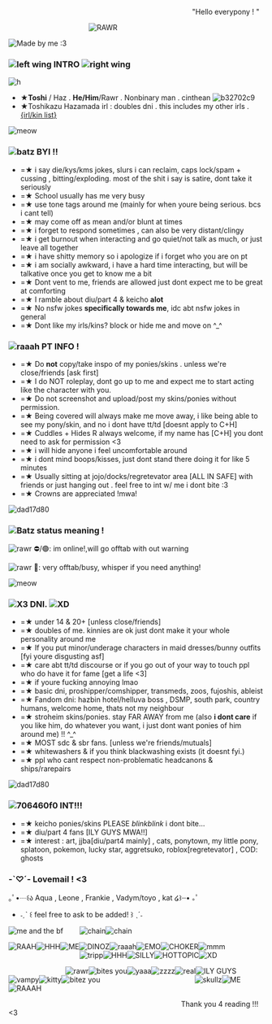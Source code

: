                               "Hello everypony ! "

            ![RAWR](https://64.media.tumblr.com/4cb467adf5421494a6c4929f7a6db8fd/166344cc9954bba2-e0/s540x810/727da5780341da9e1ec4a751d5960f55ac0604d6.gifv)

![Made by me :3](https://media.discordapp.net/attachments/1086954357091745812/1199661463057473577/Untitled394_20240124182423.png?ex=6603f44d&is=65f17f4d&hm=044a50fdd7cc6d08faf0e58eb694f11ad932b496ffe05855350e694000f0d90e&=&format=webp&quality=lossless&width=1025&height=342)
### ![left wing](https://media.discordapp.net/attachments/1086954357091745812/1199669554817802281/Untitled395_20240124185809.png?ex=6603fbd6&is=65f186d6&hm=502ff6d5f3cf324bb8575f1b4ba5912cd31a5fed3dac52c53f9adc2409f78329&=&format=webp&quality=lossless) INTRO ![right wing](https://media.discordapp.net/attachments/1086954357091745812/1199669548375359609/Untitled395_20240124185806.png?ex=6603fbd5&is=65f186d5&hm=7bc3b537e0870e0c8269a1f5aa837b73cc075a6f154df9de74e27fc170a84f59&=&format=webp&quality=lossless)
![h](https://ponytown.ju.mp/assets/images/gallery10/6c60ac99.gif?v=f5d952f9)
  - ★**Toshi** / Haz . **He/Him**/Rawr . Nonbinary man . cinthean ![b32702c9](https://wilardo.crd.co/assets/images/gallery14/ec2291ee.gif?v=ee8a995d)
  - ★Toshikazu Hazamada irl : doubles dni . this includes my other irls . [{irl/kin list}](https://rentry.co/VampToshikazu)

![meow](https://autism.crd.co/assets/images/gallery01/235aabb0.png?v=69d6a439)

### ![batz](https://literature.crd.co/assets/images/gallery05/ea79e511.gif?v=0b76180b) BYI !!
- =★ i say die/kys/kms jokes, slurs i can reclaim, caps lock/spam + cussing , bitting/exploding. most of the shit i say is satire, dont take it seriously
- =★ School usually has me very busy
- =★ use tone tags around me (mainly for when youre being serious. bcs i cant tell) 
- =★ may come off as mean and/or blunt at times
- =★ i forget to respond sometimes , can also be very distant/clingy
- =★ i get burnout when interacting and go quiet/not talk as much, or just leave all together
- =★ i have shitty memory so i apologize if i forget who you are on pt
- =★ i am socially awkward, i have a hard time interacting, but will be talkative once you get to know me a bit
- =★ Dont vent to me, friends are allowed just dont expect me to be great at comforting
- =★ I ramble about diu/part 4 & keicho **alot**
- =★ No nsfw jokes **specifically towards me**, idc abt nsfw jokes in general
- =★ Dont like my irls/kins? block or hide me and move on ^_^

### ![raaah](https://literature.crd.co/assets/images/gallery05/49fc50a2.gif?v=0b76180b) PT INFO !
- =★ Do **not** copy/take inspo of my ponies/skins . unless we're close/friends [ask first]
- =★ I do NOT roleplay, dont go up to me and expect me to start acting like the character with you.
- =★ Do not screenshot and upload/post my skins/ponies without permission.
- =★ Being covered will always make me move away, i like being able to see my pony/skin, and no i dont have tt/td [doesnt apply to C+H]
- =★ Cuddles + Hides R always welcome, if my name has [C+H] you dont need to ask for permission <3
- =★ i will hide anyone i feel uncomfortable around
- =★ i dont mind boops/kisses, just dont stand there doing it for like 5 minutes
- =★ Usually sitting at jojo/docks/regretevator area [ALL IN SAFE] with friends or just hanging out . feel free to int w/ me i dont bite :3
- =★ Crowns are appreciated !mwa!

![dad17d80](https://autism.crd.co/assets/images/gallery01/61387993.png?v=69d6a439)

### ![Batz](https://autism.crd.co/assets/images/gallery07/dcc63613.gif?v=69d6a439) status meaning !
![rawr](https://wilardo.crd.co/assets/images/gallery23/c06d76c0.gif?v=ee8a995d) ⛔/🟢: im online!,will go offtab with out warning 

![rawr](https://wilardo.crd.co/assets/images/gallery23/c06d76c0.gif?v=ee8a995d) 🌙: very offtab/busy, whisper if you need anything!

![meow](https://64.media.tumblr.com/e5019b18b5da1d646526c540b358abca/de3806085997d66d-73/s500x750/edf95a283470b749f6e353ae9c0a2c2cf26fd722.gifv)


### ![X3](https://literature.crd.co/assets/images/gallery05/a227b58e.gif?v=0b76180b) DNI. ![XD](https://wilardo.crd.co/assets/images/gallery18/7726ea4c.png?v=ee8a995d)
- =★ under 14 & 20+ [unless close/friends]
- =★ doubles of me. kinnies are ok just dont make it your whole personality around me
- =★ If you put minor/underage characters in maid dresses/bunny outfits [fyi youre disgusting asf]
- =★ care abt tt/td discourse or if you go out of your way to touch ppl who do have it for fame [get a life <3]
- =★ if youre fucking annoying lmao
- =★ basic dni, proshipper/comshipper, transmeds, zoos, fujoshis, ableist
- =★ Fandom dni: hazbin hotel/helluva boss , DSMP, south park, country humans, welcome home, thats not my neighbour
- =★ stroheim skins/ponies. stay FAR AWAY from me (also **i dont care** if you like him, do whatever you want, i just dont want ponies of him around me) !! ^_^
- =★ MOST sdc & sbr fans. [unless we're friends/mutuals]
- =★ whitewashers & if you think blackwashing exists (it doesnt fyi.)
- =★ ppl who cant respect non-problematic headcanons & ships/rarepairs
  
![dad17d80](https://autism.crd.co/assets/images/gallery01/61387993.png?v=69d6a439)
### ![706460f0](https://literature.crd.co/assets/images/gallery05/46ec6a57.gif?v=0b76180b) INT!!! 
- =★ keicho ponies/skins PLEASE *blinkblink* i dont bite... 
- =★ diu/part 4 fans [ILY GUYS MWA!!]
- =★ interest : art, jjba[diu/part4 mainly] , cats, ponytown, my little pony, splatoon, pokemon, lucky star, aggretsuko, roblox[regretevator] , COD: ghosts

### -`♡´- Lovemail ! <3
｡ﾟ•┈꒰ა Aqua , Leone , Frankie , Vadym/toyo , kat ໒꒱┈•  ｡ﾟ
- ˗ˏˋ ꒰ feel free to ask to be added! ꒱ ˎˊ˗

![me and the bf](https://media.discordapp.net/attachments/1086954357091745812/1218376260028469360/Untitled394_20240316095200.png?ex=66077050&is=65f4fb50&hm=5ba3a69fb02d6ef1cbd8bb7e48748712bfd82ab4a69a68701bac2fec7163fbe2&=&format=webp&quality=lossless&width=1025&height=342)
  ![chain](https://ponytown.ju.mp/assets/images/gallery10/be5cfdb8.gif?v=f5d952f9)![chain](https://ponytown.ju.mp/assets/images/gallery10/be5cfdb8.gif?v=f5d952f9)

![RAAH](https://64.media.tumblr.com/7a82699302d1d9aac8e7ed5a78c1f4f4/a4a715527ced9f74-d2/s100x200/0c9eceab71e563730bf7cd59c627c6e741958ba0.gifv)![HHH](https://paleking.carrd.co/assets/images/gallery01/0215978a.png?v26071698921061)![ME](https://paleking.carrd.co/assets/images/gallery03/0eda44e9.gif?v26071698921061)![DINOZ](https://paleking.carrd.co/assets/images/gallery09/f9d360b0.jpg?v26071698921061)![raaah](https://user-images.githubusercontent.com/117339244/209936637-d33f5bfc-fa63-450d-be07-28f8770da647.jpg)![EMO](https://wilardo.crd.co/assets/images/gallery11/f27a8ce7_original.jpg?v=b62e9456)![CHOKER](https://user-images.githubusercontent.com/117339244/212819803-303728af-870f-4cd1-af1f-8648a1256d61.png)![mmm](https://images-wixmp-ed30a86b8c4ca887773594c2.wixmp.com/f/e1ba8300-5b89-461a-ab89-d9af0bcaa30a/dcman6u-1e4f5a4d-6e1e-456c-bbad-f1f75a3ed2f3.png?token=eyJ0eXAiOiJKV1QiLCJhbGciOiJIUzI1NiJ9.eyJzdWIiOiJ1cm46YXBwOjdlMGQxODg5ODIyNjQzNzNhNWYwZDQxNWVhMGQyNmUwIiwiaXNzIjoidXJuOmFwcDo3ZTBkMTg4OTgyMjY0MzczYTVmMGQ0MTVlYTBkMjZlMCIsIm9iaiI6W1t7InBhdGgiOiJcL2ZcL2UxYmE4MzAwLTViODktNDYxYS1hYjg5LWQ5YWYwYmNhYTMwYVwvZGNtYW42dS0xZTRmNWE0ZC02ZTFlLTQ1NmMtYmJhZC1mMWY3NWEzZWQyZjMucG5nIn1dXSwiYXVkIjpbInVybjpzZXJ2aWNlOmZpbGUuZG93bmxvYWQiXX0.OCLHusKClCwh4NtEQRP45fU1J8pwPFD7Q-ZmAKwFmH0)
          ![tripp](https://gifcity.carrd.co/assets/images/gallery248/0b8a4273.png?v=ef10e8f3)![HHH](https://gifcity.carrd.co/assets/images/gallery59/64918deb.gif?v=ef10e8f3)![SILLY](https://gifcity.carrd.co/assets/images/gallery51/761ca4c2.png?v=ef10e8f3)![HOTTOPIC](https://gifcity.carrd.co/assets/images/gallery51/f36006ce.gif?v=ef10e8f3)![XD](https://gifcity.carrd.co/assets/images/gallery60/a6e71ca9.png?v=ef10e8f3)

        ![rawr](https://biscuit2.crd.co/assets/images/gallery49/1e5b009b.gif?v=dfc17534)![bites you](https://biscuit2.crd.co/assets/images/gallery49/21f18a95.gif?v=dfc17534)![yaaa](https://biscuit2.crd.co/assets/images/gallery49/576be01d.gif?v=dfc17534)![zzzz](https://gifcity.carrd.co/assets/images/gallery24/22fd8a91.gif?v=ef10e8f3)![real](https://gifcity.carrd.co/assets/images/gallery24/b9dbffbf.gif?v=ef10e8f3)![ILY GUYS](https://gifcity.carrd.co/assets/images/gallery14/9abd604f.gif?v=ef10e8f3)![vampy](https://gifcity.carrd.co/assets/images/gallery14/77e19876.gif?v=ef10e8f3)![kitty](https://gifcity.carrd.co/assets/images/gallery14/a2ab3737.gif?v=ef10e8f3)![bitez you](https://gifcity.carrd.co/assets/images/gallery14/f5d4f615.gif?v=ef10e8f3)
             ![skullz](https://gifcity.carrd.co/assets/images/gallery23/1646719d.gif?v=ef10e8f3)![ME](https://gifcity.carrd.co/assets/images/gallery23/37a9f40c.png?v=ef10e8f3)![RAAAH](https://gifcity.carrd.co/assets/images/gallery24/a65e4188.gif?v=ef10e8f3)

                         Thank you 4 reading !!! <3
